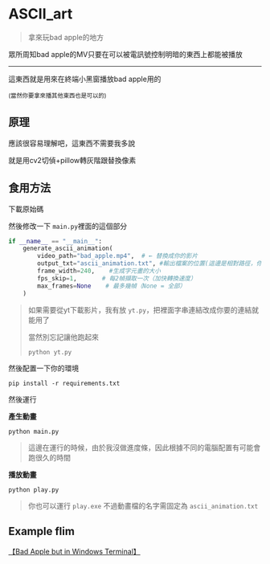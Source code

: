 # ASCII_art
> 拿來玩bad apple的地方

眾所周知bad apple的MV只要在可以被電訊號控制明暗的東西上都能被播放

---
這東西就是用來在終端小黑窗播放bad apple用的

<small>(當然你要拿來播其他東西也是可以的)</small>

## 原理

應該很容易理解吧，這東西不需要我多說

就是用cv2切偵+pillow轉灰階跟替換像素

## 食用方法

下載原始碼

然後修改一下 `main.py`裡面的這個部分

```python
if __name__ == "__main__":
    generate_ascii_animation(
        video_path="bad_apple.mp4",  # ← 替換成你的影片
        output_txt="ascii_animation.txt", #輸出檔案的位置(這邊是相對路徑，你也可以放絕對路徑)
        frame_width=240,    #生成字元畫的大小
        fps_skip=1,       # 每2幀擷取一次（加快轉換速度）
        max_frames=None    # 最多幾幀（None = 全部）
    )
```

> 如果需要從yt下載影片，我有放 `yt.py`，把裡面字串連結改成你要的連結就能用了
>
> 當然別忘記讓他跑起來
>
> ```
> python yt.py
> ```

然後配置一下你的環境

```batch
pip install -r requirements.txt
```

然後運行

**產生動畫**

```batch
python main.py
```
> 這邊在運行的時候，由於我沒做進度條，因此根據不同的電腦配置有可能會跑很久的時間

**播放動畫**

```batch
python play.py
```
> 你也可以運行 `play.exe` 不過動畫檔的名字需固定為 `ascii_animation.txt`


## Example flim

[【Bad Apple but in Windows Terminal】](https://youtu.be/YZyhZMwJDAI?si=T2VK5Nc789RzRzSz)

